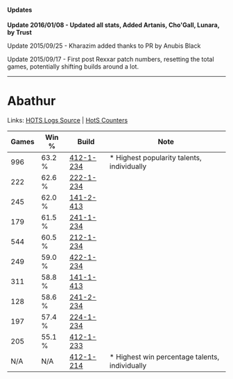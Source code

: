 #### Updates
**Update 2016/01/08 - Updated all stats, Added Artanis, Cho'Gall, Lunara, by Trust**

Update 2015/09/25 - Kharazim added thanks to PR by Anubis Black

Update 2015/09/17 - First post Rexxar patch numbers, resetting the total games, potentially shifting builds around a lot.

***

# Abathur

Links: [HOTS Logs Source](https://www.hotslogs.com/Sitewide/HeroDetails?Hero=Abathur) | [HotS Counters](http://hotscounters.com/#/hero/Abathur)

Games  | Win %  | Build     | Note
-----  | -----  | -----     | ----
996    | 63.2 % | [412-1-234](http://www.heroesfire.com/hots/talent-calculator/abathur#rtaI) | * Highest popularity talents, individually
222    | 62.6 % | [222-1-234](http://www.heroesfire.com/hots/talent-calculator/abathur#kdio) | 
245    | 62.0 % | [141-2-413](http://www.heroesfire.com/hots/talent-calculator/abathur#hYEz) | 
179    | 61.5 % | [241-1-234](http://www.heroesfire.com/hots/talent-calculator/abathur#lM5Y) | 
544    | 60.5 % | [212-1-234](http://www.heroesfire.com/hots/talent-calculator/abathur#kFII) | 
249    | 59.0 % | [422-1-234](http://www.heroesfire.com/hots/talent-calculator/abathur#sF-o) | 
311    | 58.8 % | [141-1-413](http://www.heroesfire.com/hots/talent-calculator/abathur#hX_L) | 
128    | 58.6 % | [241-2-234](http://www.heroesfire.com/hots/talent-calculator/abathur#lMLA) | 
197    | 57.4 % | [224-1-234](http://www.heroesfire.com/hots/talent-calculator/abathur#kibI) | 
205    | 55.1 % | [412-1-233](http://www.heroesfire.com/hots/talent-calculator/abathur#rtaH) | 
N/A    | N/A    | [412-1-214](http://www.heroesfire.com/hots/talent-calculator/abathur#rtZ-) | * Highest win percentage talents, individually
